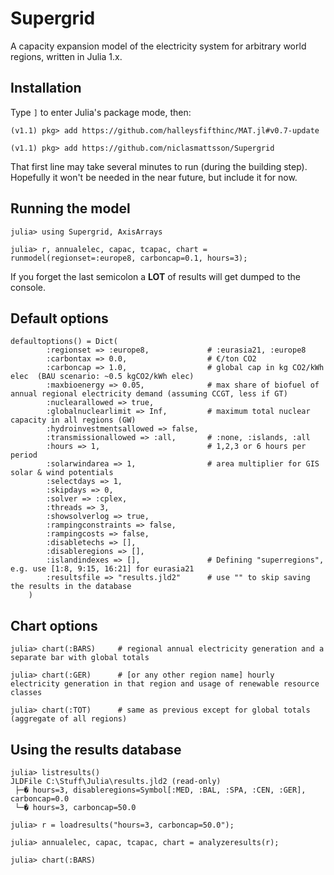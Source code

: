 # Supergrid

A capacity expansion model of the electricity system for arbitrary world regions, written in Julia 1.x.

## Installation

Type `]` to enter Julia's package mode, then:

```
(v1.1) pkg> add https://github.com/halleysfifthinc/MAT.jl#v0.7-update

(v1.1) pkg> add https://github.com/niclasmattsson/Supergrid
``` 
That first line may take several minutes to run (during the building step). Hopefully it won't be needed in the near future, but include it for now.

## Running the model

```
julia> using Supergrid, AxisArrays

julia> r, annualelec, capac, tcapac, chart = runmodel(regionset=:europe8, carboncap=0.1, hours=3);
```

If you forget the last semicolon a **LOT** of results will get dumped to the console.

## Default options

```
defaultoptions() = Dict(
        :regionset => :europe8,             # :eurasia21, :europe8
        :carbontax => 0.0,                  # €/ton CO2
        :carboncap => 1.0,                  # global cap in kg CO2/kWh elec  (BAU scenario: ~0.5 kgCO2/kWh elec)
        :maxbioenergy => 0.05,              # max share of biofuel of annual regional electricity demand (assuming CCGT, less if GT) 
        :nuclearallowed => true,
        :globalnuclearlimit => Inf,         # maximum total nuclear capacity in all regions (GW)
        :hydroinvestmentsallowed => false,
        :transmissionallowed => :all,       # :none, :islands, :all
        :hours => 1,                        # 1,2,3 or 6 hours per period
        :solarwindarea => 1,                # area multiplier for GIS solar & wind potentials
        :selectdays => 1,
        :skipdays => 0,
        :solver => :cplex,
        :threads => 3,
        :showsolverlog => true,
        :rampingconstraints => false,
        :rampingcosts => false,
        :disabletechs => [],
        :disableregions => [],
        :islandindexes => [],               # Defining "superregions", e.g. use [1:8, 9:15, 16:21] for eurasia21
        :resultsfile => "results.jld2"      # use "" to skip saving the results in the database
    )
```

## Chart options

```
julia> chart(:BARS)     # regional annual electricity generation and a separate bar with global totals

julia> chart(:GER)      # [or any other region name] hourly electricity generation in that region and usage of renewable resource classes

julia> chart(:TOT)      # same as previous except for global totals (aggregate of all regions)
```

## Using the results database

```
julia> listresults()
JLDFile C:\Stuff\Julia\results.jld2 (read-only)
 ├─� hours=3, disableregions=Symbol[:MED, :BAL, :SPA, :CEN, :GER], carboncap=0.0
 └─� hours=3, carboncap=50.0

julia> r = loadresults("hours=3, carboncap=50.0");

julia> annualelec, capac, tcapac, chart = analyzeresults(r);

julia> chart(:BARS)
```